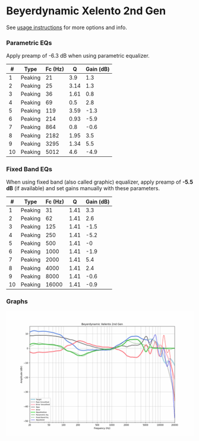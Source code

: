 # Beyerdynamic Xelento 2nd Gen
See [usage instructions](https://github.com/jaakkopasanen/AutoEq#usage) for more options and info.

### Parametric EQs
Apply preamp of -6.3 dB when using parametric equalizer.

|   # | Type    |   Fc (Hz) |    Q |   Gain (dB) |
|-----|---------|-----------|------|-------------|
|   1 | Peaking |        21 | 3.9  |         1.3 |
|   2 | Peaking |        25 | 3.14 |         1.3 |
|   3 | Peaking |        36 | 1.61 |         0.8 |
|   4 | Peaking |        69 | 0.5  |         2.8 |
|   5 | Peaking |       119 | 3.59 |        -1.3 |
|   6 | Peaking |       214 | 0.93 |        -5.9 |
|   7 | Peaking |       864 | 0.8  |        -0.6 |
|   8 | Peaking |      2182 | 1.95 |         3.5 |
|   9 | Peaking |      3295 | 1.34 |         5.5 |
|  10 | Peaking |      5012 | 4.6  |        -4.9 |

### Fixed Band EQs
When using fixed band (also called graphic) equalizer, apply preamp of **-5.5 dB** (if available) and set gains manually with these parameters.

|   # | Type    |   Fc (Hz) |    Q |   Gain (dB) |
|-----|---------|-----------|------|-------------|
|   1 | Peaking |        31 | 1.41 |         3.3 |
|   2 | Peaking |        62 | 1.41 |         2.6 |
|   3 | Peaking |       125 | 1.41 |        -1.5 |
|   4 | Peaking |       250 | 1.41 |        -5.2 |
|   5 | Peaking |       500 | 1.41 |        -0   |
|   6 | Peaking |      1000 | 1.41 |        -1.9 |
|   7 | Peaking |      2000 | 1.41 |         5.4 |
|   8 | Peaking |      4000 | 1.41 |         2.4 |
|   9 | Peaking |      8000 | 1.41 |        -0.6 |
|  10 | Peaking |     16000 | 1.41 |        -0.9 |

### Graphs
![](./Beyerdynamic%20Xelento%202nd%20Gen.png)
